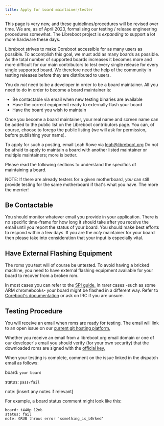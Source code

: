 ```yaml
---
title: Apply for board maintainer/tester
---
```


This page is very new, and these guidelines/procedures will be revised over
time. We are, as of April 2023, formalising our testing / release engineering
procedures somewhat. The Libreboot project is *expanding* to support a lot
more hardware these days.

Libreboot strives to make Coreboot accessible for as many users as possible.
To accomplish this goal, we must add as many boards as possible.
As the total number of supported boards increases it becomes more and more difficult
for our main contributors to test every single release for every single supported board.
We therefore need the help of the community in testing releases before they are
distributed to users.

You do *not* need to be a developer in order to be a board maintainer.
All you need to do in order to become a board maintainer is:

+ Be contactable via email when new testing binaries are available
+ Have the correct equipment ready to externally flash your board
+ Have the board you wish to maintain

Once you become a board maintainer, your real name and screen name can
be added to the public list on the Libreboot contributors page.
You can, of course, choose to forego the public listing (we will ask for
permission, before publishing your name).

To apply for such a posting, email
Leah Rowe via [leah@libreboot.org](mailto:leah@libreboot.org)
Do not be afraid to apply to maintain a board with another listed
maintainer or multiple maintainers; more is better.

Please read the following sections to understand the specifics of
maintaining a board.

NOTE: If there are already testers for a given motherboard, *you* can still
provide testing for the same motherboard if that's what you have. The more the
merrier!

## Be Contactable

You should monitor whatever email you provide in your application.
There is no specific time-frame for how long it should take after
you receive the email until you report the status of your board.
You should make best efforts to respond within a few days.
If you are the *only* maintainer for your board then please take
into consideration that your input is especially vital.

## Have External Flashing Equipment

The roms you test will of course be untested.
To avoid having a bricked machine, you need to have external flashing
equipment available for your board to recover from a broken rom.

In most cases you can refer to the [SPI guide.](../install/spi.html)
In rarer cases -such as some ARM chromebooks- your board might be flashed in a different way.
Refer to [Coreboot's documentation](https://doc.coreboot.org/)
or ask on IRC if you are unsure.

## Testing Procedure

You will receive an email when roms are ready for testing.
The email will link to an open issue on our [current git hosting platform.](/git.html#lbmk-libreboot-make)

Whether you receive an email from a libreboot.org email
domain or one of our developer's email you should verify (for
your own security)
that the downloaded roms are signed with the [official key.](/download.html#gpg-signing-key)

When your testing is complete, comment on the issue linked in
the dispatch email as follows:

board: `your board`

status: `pass/fail`

note: [insert any notes if relevant]

For example, a board status comment might look like this:

    board: t440p_12mb
    status: fail
    note: GRUB throws error 'something_is_b0rked'
